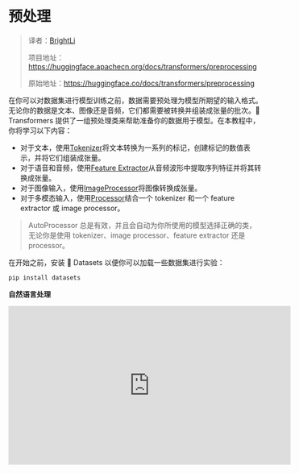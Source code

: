 # 预处理

> 译者：[BrightLi](https://github.com/brightli)
>
> 项目地址：<https://huggingface.apachecn.org/docs/transformers/preprocessing>
>
> 原始地址：<https://huggingface.co/docs/transformers/preprocessing>

在你可以对数据集进行模型训练之前，数据需要预处理为模型所期望的输入格式。无论你的数据是文本、图像还是音频，它们都需要被转换并组装成张量的批次。🤗 Transformers 提供了一组预处理类来帮助准备你的数据用于模型。在本教程中，你将学习以下内容：

* 对于文本，使用[Tokenizer](https://huggingface.co/docs/transformers/main_classes/tokenizer)将文本转换为一系列的标记，创建标记的数值表示，并将它们组装成张量。
* 对于语音和音频，使用[Feature Extractor](https://huggingface.co/docs/transformers/main_classes/feature_extractor)从音频波形中提取序列特征并将其转换成张量。
* 对于图像输入，使用[ImageProcessor](https://huggingface.co/docs/transformers/main_classes/image_processor)将图像转换成张量。
* 对于多模态输入，使用[Processor](https://huggingface.co/docs/transformers/main_classes/processors)结合一个 tokenizer 和一个 feature extractor 或 image processor。



> AutoProcessor 总是有效，并且会自动为你所使用的模型选择正确的类，无论你是使用 tokenizer、image processor、feature extractor 还是 processor。

在开始之前，安装 🤗 Datasets 以便你可以加载一些数据集进行实验：

```py
pip install datasets
```

**自然语言处理**

<iframe width="560" height="315" src="https://www.youtube.com/embed/Yffk5aydLzg?si=imtCeOHYnybF05pc" title="YouTube video player" frameborder="0" allow="accelerometer; autoplay; clipboard-write; encrypted-media; gyroscope; picture-in-picture; web-share" referrerpolicy="strict-origin-when-cross-origin" allowfullscreen></iframe>

